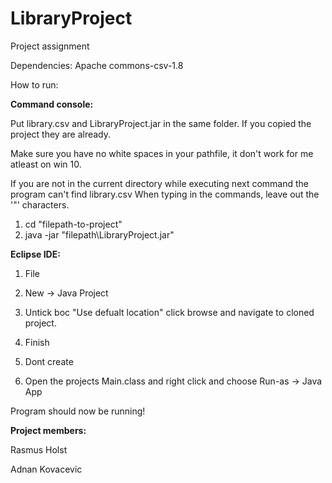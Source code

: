 # LibraryProject
 Project assignment

Dependencies: Apache commons-csv-1.8


How to run:

**Command console:**

Put library.csv and LibraryProject.jar in the same folder. 
If you copied the project they are already.

Make sure you have no white spaces in your pathfile, it don't work for me atleast on win 10.

If you are not in the current directory while executing next command the program can't find library.csv
When typing in the commands, leave out the '"' characters.
1. cd "filepath-to-project"
2. java -jar "filepath\LibraryProject.jar"

**Eclipse IDE:**

1. File
2. New -> Java Project

3. Untick boc "Use defualt location" click browse and navigate to cloned project.
4. Finish
5. Dont create

6. Open the projects Main.class and right click and choose Run-as -> Java App

Program should now be running!

**Project members:**

Rasmus Holst

Adnan Kovacevic


